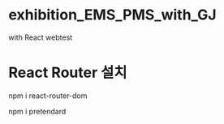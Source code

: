 # exhibition_EMS_PMS_with_GJ

with React
webtest

# React Router 설치 
npm i react-router-dom

npm i pretendard
